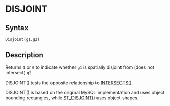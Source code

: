 
# DISJOINT

## Syntax


```
Disjoint(g1,g2)
```

## Description


Returns `1` or `0` to indicate whether `g1` is spatially disjoint from
(does not intersect) `g2`.


DISJOINT() tests the opposite relationship to [INTERSECTS()](intersects.md).


DISJOINT() is based on the original MySQL implementation and uses object bounding rectangles, while [ST_DISJOINT()](st_disjoint.md) uses object shapes.

